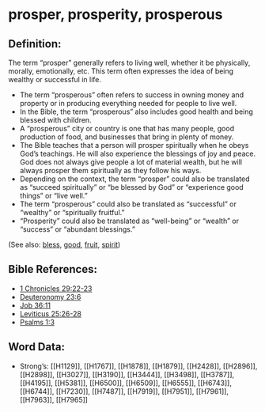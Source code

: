 # prosper, prosperity, prosperous

## Definition:

The term “prosper” generally refers to living well, whether it be physically, morally, emotionally, etc. This term often expresses the idea of being wealthy or successful in life.

* The term “prosperous” often refers to success in owning money and property or in producing everything needed for people to live well.
* In the Bible, the term “prosperous” also includes good health and being blessed with children.
* A “prosperous” city or country is one that has many people, good production of food, and businesses that bring in plenty of money.
* The Bible teaches that a person will prosper spiritually when he obeys God’s teachings. He will also experience the blessings of joy and peace. God does not always give people a lot of material wealth, but he will always prosper them spiritually as they follow his ways.
* Depending on the context, the term “prosper” could also be translated as “succeed spiritually” or “be blessed by God” or “experience good things” or “live well.”
* The term “prosperous” could also be translated as “successful” or “wealthy” or “spiritually fruitful.”
* “Prosperity” could also be translated as “well-being” or “wealth” or “success” or “abundant blessings.”

(See also: [bless](../kt/bless.md), [good](../kt/good.md), [fruit](../other/fruit.md), [spirit](../kt/spirit.md))

## Bible References:

* [1 Chronicles 29:22-23](rc://en/tn/help/1ch/29/22)
* [Deuteronomy 23:6](rc://en/tn/help/deu/23/06)
* [Job 36:11](rc://en/tn/help/job/36/11)
* [Leviticus 25:26-28](rc://en/tn/help/lev/25/26)
* [Psalms 1:3](rc://en/tn/help/psa/001/3)

## Word Data:

* Strong’s: [[H1129]], [[H1767]], [[H1878]], [[H1879]], [[H2428]], [[H2896]], [[H2898]], [[H3027]], [[H3190]], [[H3444]], [[H3498]], [[H3787]], [[H4195]], [[H5381]], [[H6500]], [[H6509]], [[H6555]], [[H6743]], [[H6744]], [[H7230]], [[H7487]], [[H7919]], [[H7951]], [[H7961]], [[H7963]], [[H7965]]
